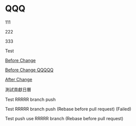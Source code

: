 # QQQ

111

222

333

Test

[Before Change](https://github.com/Charmying/QQQ/issues/1)

[Before Change QQQQQ](https://github.com/Charmying/QQQQQ/issues/1)

[After Change](https://github.com/Charmying/QQQ/issues/2)

測試貢獻日曆

Test RRRRR branch push

Test RRRRR branch push (Rebase before pull request) (Failed)

Test push use RRRRR branch (Rebase before pull request)
